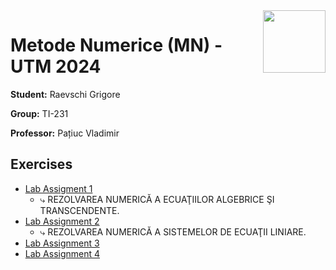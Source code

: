 <img align="right" width="100"  src="https://utm.md/wp-content/uploads/2022/03/utm-logo.svg">

# Metode Numerice (MN) - UTM 2024 

**Student:** Raevschi Grigore

**Group:** TI-231

**Professor:** Pațiuc Vladimir

## Exercises
- [Lab Assigment 1](lab_1)
  - ⤷ REZOLVAREA NUMERICĂ A ECUAŢIILOR ALGEBRICE ŞI TRANSCENDENTE. <br/> 
- [Lab Assignment 2](src/lab_2/README.md)
  - ⤷ REZOLVAREA NUMERICĂ A SISTEMELOR DE ECUAŢII LINIARE. <br/> 
- [Lab Assignment 3](src/lab_3/README.md) 
- [Lab Assignment 4](src/lab_4/README.md)